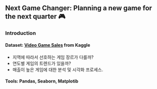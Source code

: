 ## Next Game Changer: Planning a new game for the next quarter :video_game:


### Introduction


#### Dataset: [Video Game Sales](https://www.kaggle.com/gregorut/videogamesales) from Kaggle

#### 
- 지역에 따라서 선호하는 게임 장르가 다를까?
- 연도별 게임의 트렌드가 있을까?
- 매출이 높은 게임에 대한 분석 및 시각화 프로세스. 

#### Tools: Pandas, Seaborn, Matplotib 
